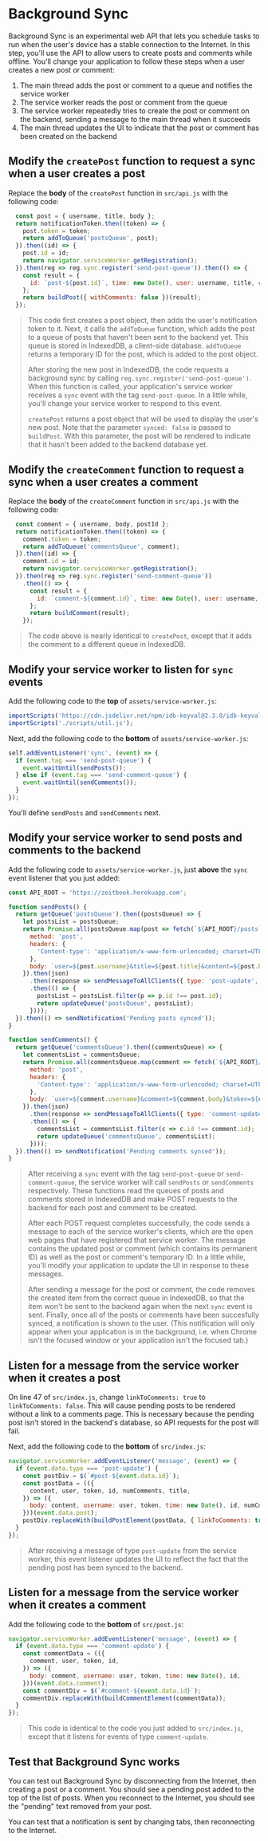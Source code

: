 # Background Sync

Background Sync is an experimental web API that lets you schedule tasks to run when the user's device has a stable connection to the Internet. In this step, you'll use the API to allow users to create posts and comments while offline. You'll change your application to follow these steps when a user creates a new post or comment:

1. The main thread adds the post or comment to a queue and notifies the service worker
1. The service worker reads the post or comment from the queue
1. The service worker repeatedly tries to create the post or comment on the backend, sending a message to the main thread when it succeeds
1. The main thread updates the UI to indicate that the post or comment has been created on the backend

## Modify the `createPost` function to request a sync when a user creates a post

Replace the **body** of the `createPost` function in `src/api.js` with the following code:

```javascript
  const post = { username, title, body };
  return notificationToken.then((token) => {
    post.token = token;
    return addToQueue('postsQueue', post);
  }).then((id) => {
    post.id = id;
    return navigator.serviceWorker.getRegistration();
  }).then(reg => reg.sync.register('send-post-queue')).then(() => {
    const result = {
      id: `post-${post.id}`, time: new Date(), user: username, title, content: body, synced: false,
    };
    return buildPost({ withComments: false })(result);
  });
```

> This code first creates a post object, then adds the user's notification token to it. Next, it calls the `addToQueue` function, which adds the post to a queue of posts that haven't been sent to the backend yet. This queue is stored in IndexedDB, a client-side database. `addToQueue` returns a temporary ID for the post, which is added to the post object.
>
> After storing the new post in IndexedDB, the code requests a background sync by calling `reg.sync.register('send-post-queue')`. When this function is called, your application's service worker receives a `sync` event with the tag `send-post-queue`. In a little while, you'll change your service worker to respond to this event.
>
> `createPost` returns a post object that will be used to display the user's new post. Note that the parameter `synced: false` is passed to `buildPost`. With this parameter, the post will be rendered to indicate that it hasn't been added to the backend database yet.

## Modify the `createComment` function to request a sync when a user creates a comment

Replace the **body** of the `createComment` function in `src/api.js` with the following code:

```javascript
  const comment = { username, body, postId };
  return notificationToken.then((token) => {
    comment.token = token;
    return addToQueue('commentsQueue', comment);
  }).then((id) => {
    comment.id = id;
    return navigator.serviceWorker.getRegistration();
  }).then(reg => reg.sync.register('send-comment-queue'))
    .then(() => {
      const result = {
        id: `comment-${comment.id}`, time: new Date(), user: username, comment: body, synced: false,
      };
      return buildComment(result);
    });
```

> The code above is nearly identical to `createPost`, except that it adds the comment to a different queue in IndexedDB.

## Modify your service worker to listen for `sync` events

Add the following code to the **top** of `assets/service-worker.js`:

```javascript
importScripts('https://cdn.jsdelivr.net/npm/idb-keyval@2.3.0/idb-keyval.min.js');
importScripts('./scripts/util.js');
```

Next, add the following code to the **bottom** of `assets/service-worker.js`:

```javascript
self.addEventListener('sync', (event) => {
  if (event.tag === 'send-post-queue') {
    event.waitUntil(sendPosts());
  } else if (event.tag === 'send-comment-queue') {
    event.waitUntil(sendComments());
  }
});
```

You'll define `sendPosts` and `sendComments` next.

## Modify your service worker to send posts and comments to the backend

Add the following code to `assets/service-worker.js`, just **above** the `sync` event listener that you just added:

```javascript
const API_ROOT = 'https://zeitbook.herokuapp.com';

function sendPosts() {
  return getQueue('postsQueue').then((postsQueue) => {
    let postsList = postsQueue;
    return Promise.all(postsQueue.map(post => fetch(`${API_ROOT}/posts`, {
      method: 'post',
      headers: {
        'Content-type': 'application/x-www-form-urlencoded; charset=UTF-8',
      },
      body: `user=${post.username}&title=${post.title}&content=${post.body}&token=${post.token}`,
    }).then(json)
      .then(response => sendMessageToAllClients({ type: 'post-update', id: post.id, post: response }))
      .then(() => {
        postsList = postsList.filter(p => p.id !== post.id);
        return updateQueue('postsQueue', postsList);
      })));
  }).then(() => sendNotification('Pending posts synced'));
}

function sendComments() {
  return getQueue('commentsQueue').then((commentsQueue) => {
    let commentsList = commentsQueue;
    return Promise.all(commentsQueue.map(comment => fetch(`${API_ROOT}/posts/${comment.postId}/comment`, {
      method: 'post',
      headers: {
        'Content-type': 'application/x-www-form-urlencoded; charset=UTF-8',
      },
      body: `user=${comment.username}&comment=${comment.body}&token=${comment.token}`,
    }).then(json)
      .then(response => sendMessageToAllClients({ type: 'comment-update', id: comment.id, comment: response }))
      .then(() => {
        commentsList = commentsList.filter(c => c.id !== comment.id);
        return updateQueue('commentsQueue', commentsList);
      })));
  }).then(() => sendNotification('Pending comments synced'));
}
```

> After receiving a `sync` event with the tag `send-post-queue` or `send-comment-queue`, the service worker will call `sendPosts` or `sendComments` respectively. These functions read the queues of posts and comments stored in IndexedDB and make POST requests to the backend for each post and comment to be created.
>
> After each POST request completes successfully, the code sends a message to each of the service worker's clients, which are the open web pages that have registered that service worker. The message contains the updated post or comment (which contains its permanent ID) as well as the post or comment's temporary ID. In a little while, you'll modify your application to update the UI in response to these messages.
>
> After sending a message for the post or comment, the code removes the created item from the correct queue in IndexedDB, so that the item won't be sent to the backend again when the next `sync` event is sent. Finally, once all of the posts or comments have been succesfully synced, a notification is shown to the user. (This notification will only appear when your application is in the background, i.e. when Chrome isn't the focused window or your application isn't the focused tab.)

## Listen for a message from the service worker when it creates a post

On line 47 of `src/index.js`, change `linkToComments: true` to `linkToComments: false`. This will cause pending posts to be rendered without a link to a comments page. This is necessary because the pending post isn't stored in the backend's database, so API requests for the post will fail.

Next, add the following code to the **bottom** of `src/index.js`:

```javascript
navigator.serviceWorker.addEventListener('message', (event) => {
  if (event.data.type === 'post-update') {
    const postDiv = $(`#post-${event.data.id}`);
    const postData = (({
      content, user, token, id, numComments, title,
    }) => ({
      body: content, username: user, token, time: new Date(), id, numComments, title,
    }))(event.data.post);
    postDiv.replaceWith(buildPostElement(postData, { linkToComments: true }));
  }
});
```

> After receiving a message of type `post-update` from the service worker, this event listener updates the UI to reflect the fact that the pending post has been synced to the backend.

## Listen for a message from the service worker when it creates a comment

Add the following code to the **bottom** of `src/post.js`:

```javascript
navigator.serviceWorker.addEventListener('message', (event) => {
  if (event.data.type === 'comment-update') {
    const commentData = (({
      comment, user, token, id,
    }) => ({
      body: comment, username: user, token, time: new Date(), id,
    }))(event.data.comment);
    const commentDiv = $(`#comment-${event.data.id}`);
    commentDiv.replaceWith(buildCommentElement(commentData));
  }
});
```

> This code is identical to the code you just added to `src/index.js`, except that it listens for events of type `comment-update`.

## Test that Background Sync works

You can test out Background Sync by disconnecting from the Internet, then creating a post or a comment. You should see a pending post added to the top of the list of posts. When you reconnect to the Internet, you should see the "pending" text removed from your post.

You can test that a notification is sent by changing tabs, then reconnecting to the Internet.
